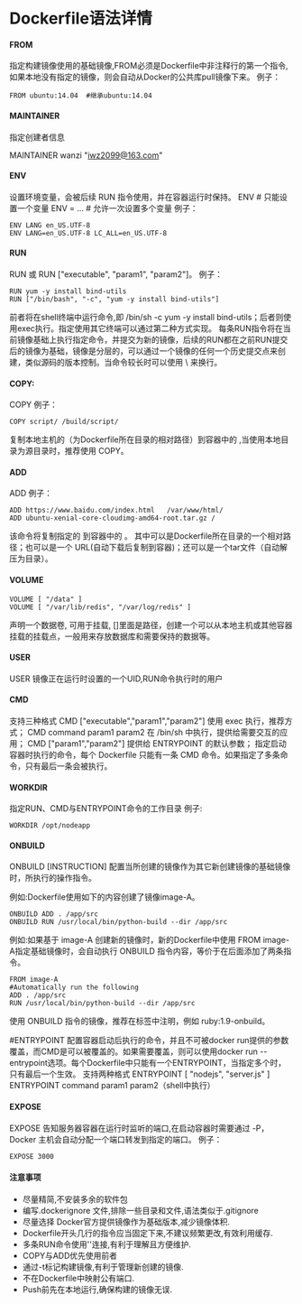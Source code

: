 # Dockerfile语法详情


#### FROM
指定构建镜像使用的基础镜像,FROM必须是Dockerfile中非注释行的第一个指令,如果本地没有指定的镜像，则会自动从Docker的公共库pull镜像下来。
例子：
```
FROM ubuntu:14.04  #继承ubuntu:14.04
```
#### MAINTAINER
指定创建者信息

MAINTAINER wanzi "iwz2099@163.com"

#### ENV 
设置环境变量，会被后续 RUN 指令使用，并在容器运行时保持。
ENV <key> <value>       # 只能设置一个变量
ENV <key>=<value> ...   # 允许一次设置多个变量
例子：
```
ENV LANG en_US.UTF-8
ENV LANG=en_US.UTF-8 LC_ALL=en_US.UTF-8
```

#### RUN
RUN <command> 或 RUN ["executable", "param1", "param2"]。
例子：
```
RUN yum -y install bind-utils
RUN ["/bin/bash", "-c", "yum -y install bind-utils"]
```

前者将在shell终端中运行命令,即 /bin/sh -c yum -y install bind-utils；后者则使用exec执行。指定使用其它终端可以通过第二种方式实现。
每条RUN指令将在当前镜像基础上执行指定命令，并提交为新的镜像，后续的RUN都在之前RUN提交后的镜像为基础，镜像是分层的，可以通过一个镜像的任何一个历史提交点来创建，类似源码的版本控制。当命令较长时可以使用 \ 来换行。

#### COPY:
COPY <src> <dest>
例子：
```
COPY script/ /build/script/
```
复制本地主机的<src>（为Dockerfile所在目录的相对路径）到容器中的 <dest>,当使用本地目录为源目录时，推荐使用 COPY。

#### ADD
ADD <src> <dest>
例子：
```
ADD https://www.baidu.com/index.html   /var/www/html/
ADD ubuntu-xenial-core-cloudimg-amd64-root.tar.gz /
```
该命令将复制指定的 <src> 到容器中的 <dest>。 其中<src>可以是Dockerfile所在目录的一个相对路径；也可以是一个 URL(自动下载后复制到容器)；还可以是一个tar文件（自动解压为目录）。

#### VOLUME
```
VOLUME [ "/data" ]
VOLUME [ "/var/lib/redis", "/var/log/redis" ]
```
声明一个数据卷, 可用于挂载, []里面是路径，创建一个可以从本地主机或其他容器挂载的挂载点，一般用来存放数据库和需要保持的数据等。

#### USER
USER <uid>
镜像正在运行时设置的一个UID,RUN命令执行时的用户

#### CMD
支持三种格式
CMD ["executable","param1","param2"] 使用 exec 执行，推荐方式；
CMD command param1 param2 在 /bin/sh 中执行，提供给需要交互的应用；
CMD ["param1","param2"] 提供给 ENTRYPOINT 的默认参数；
指定启动容器时执行的命令，每个 Dockerfile 只能有一条 CMD 命令。如果指定了多条命令，只有最后一条会被执行。

#### WORKDIR
指定RUN、CMD与ENTRYPOINT命令的工作目录
例子:
```
WORKDIR /opt/nodeapp
```
#### ONBUILD
ONBUILD [INSTRUCTION]
配置当所创建的镜像作为其它新创建镜像的基础镜像时，所执行的操作指令。

例如:Dockerfile使用如下的内容创建了镜像image-A。
```
ONBUILD ADD . /app/src
ONBUILD RUN /usr/local/bin/python-build --dir /app/src
```

例如:如果基于 image-A 创建新的镜像时，新的Dockerfile中使用 FROM image-A指定基础镜像时，会自动执行 ONBUILD 指令内容，等价于在后面添加了两条指令。
```
FROM image-A
#Automatically run the following
ADD . /app/src
RUN /usr/local/bin/python-build --dir /app/src
```
使用 ONBUILD 指令的镜像，推荐在标签中注明，例如 ruby:1.9-onbuild。

#ENTRYPOINT
配置容器启动后执行的命令，并且不可被docker run提供的参数覆盖，而CMD是可以被覆盖的。如果需要覆盖，则可以使用docker run --entrypoint选项。每个Dockerfile中只能有一个ENTRYPOINT，当指定多个时，只有最后一个生效。
支持两种格式
ENTRYPOINT [ "nodejs", "server.js" ]
ENTRYPOINT command param1 param2（shell中执行）


#### EXPOSE
EXPOSE <port>
告知服务器容器在运行时监听的端口,在启动容器时需要通过 -P，Docker 主机会自动分配一个端口转发到指定的端口。
例子：
```
EXPOSE 3000
```

#### 注意事项
* 尽量精简,不安装多余的软件包
* 编写.dockerignore 文件,排除一些目录和文件,语法类似于.gitignore
* 尽量选择 Docker官方提供镜像作为基础版本,减少镜像体积.
* Dockerfile开头几行的指令应当固定下来,不建议频繁更改,有效利用缓存.
* 多条RUN命令使用'\'连接,有利于理解且方便维护.
* COPY与ADD优先使用前者
* 通过-t标记构建镜像,有利于管理新创建的镜像.
* 不在Dockerfile中映射公有端口.
* Push前先在本地运行,确保构建的镜像无误.
